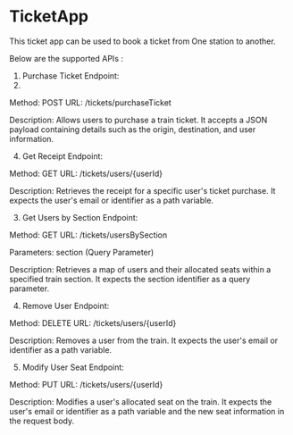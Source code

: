 # TicketApp
This ticket app can be used to book a ticket from One station to another.

Below are the supported APIs : 

1. Purchase Ticket Endpoint:
2. 
Method: POST
URL: /tickets/purchaseTicket

Description: Allows users to purchase a train ticket. It accepts a JSON payload containing details such as the origin, destination, and user information.


4. Get Receipt Endpoint:

Method: GET
URL: /tickets/users/{userId}

Description: Retrieves the receipt for a specific user's ticket purchase. It expects the user's email or identifier as a path variable.

3. Get Users by Section Endpoint:

Method: GET
URL: /tickets/usersBySection

Parameters: section (Query Parameter)

Description: Retrieves a map of users and their allocated seats within a specified train section. It expects the section identifier as a query parameter.

4. Remove User Endpoint:

Method: DELETE
URL: /tickets/users/{userId}

Description: Removes a user from the train. It expects the user's email or identifier as a path variable.

5. Modify User Seat Endpoint:

Method: PUT
URL: /tickets/users/{userId}

Description: Modifies a user's allocated seat on the train. It expects the user's email or identifier as a path variable and the new seat information in the request body.
